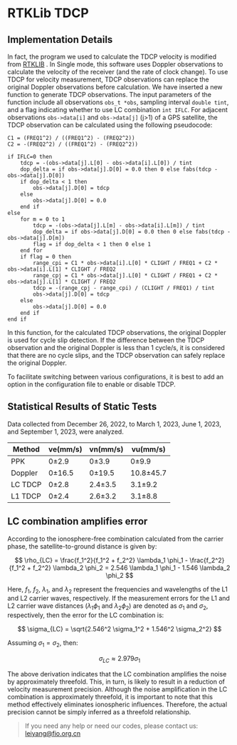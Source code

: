 # RTKLib TDCP


## Implementation Details

In fact, the program we used to calculate the TDCP velocity is modified from [RTKLIB](https://github.com/tomojitakasu/RTKLIB) . In Single mode, this software uses Doppler observations to calculate the velocity of the receiver (and the rate of clock change). To use TDCP for velocity measurement, TDCP observations can replace the original Doppler observations before calculation. We have inserted a new function to generate TDCP observations. The input parameters of the function include all observations `obs_t *obs`, sampling interval `double tint`, and a flag indicating whether to use LC combination `int IFLC`. For adjacent observations `obs->data[i]` and `obs->data[j]` (j>1) of a GPS satellite, the TDCP observation can be calculated using the following pseudocode:

```pseudocode
C1 = (FREQ1^2) / ((FREQ1^2) - (FREQ2^2))
C2 = -(FREQ2^2) / ((FREQ1^2) - (FREQ2^2))

if IFLC=0 then
    tdcp = -(obs->data[j].L[0] - obs->data[i].L[0]) / tint
    dop_delta = if obs->data[j].D[0] = 0.0 then 0 else fabs(tdcp - obs->data[j].D[0])
    if dop_delta < 1 then
        obs->data[j].D[0] = tdcp
    else
        obs->data[j].D[0] = 0.0
    end if
else
    for m = 0 to 1
        tdcp = -(obs->data[j].L[m] - obs->data[i].L[m]) / tint
        dop_delta = if obs->data[j].D[0] = 0.0 then 0 else fabs(tdcp - obs->data[j].D[m])
        flag = if dop_delta < 1 then 0 else 1
    end for
    if flag = 0 then
        range_cpi = C1 * obs->data[i].L[0] * CLIGHT / FREQ1 + C2 * obs->data[i].L[1] * CLIGHT / FREQ2
        range_cpj = C1 * obs->data[j].L[0] * CLIGHT / FREQ1 + C2 * obs->data[j].L[1] * CLIGHT / FREQ2
        tdcp = -(range_cpj - range_cpi) / (CLIGHT / FREQ1) / tint
        obs->data[j].D[0] = tdcp
    else
        obs->data[j].D[0] = 0.0
    end if
end if

```

In this function, for the calculated TDCP observations, the original Doppler is used for cycle slip detection. If the difference between the TDCP observation and the original Doppler is less than 1 cycle/s, it is considered that there are no cycle slips, and the TDCP observation can safely replace the original Doppler. 

To facilitate switching between various configurations, it is best to add an option in the configuration file to enable or disable TDCP.

## Statistical Results of Static Tests

Data collected from December 26, 2022, to March 1, 2023, June 1, 2023, and September 1, 2023, were analyzed. 

| Method  | ve(mm/s) | vn(mm/s) | vu(mm/s)  |
| ------- | -------- | -------- | --------- |
| PPK     | 0±2.9    | 0±3.9    | 0±9.9    |
| Doppler | 0±16.5   | 0±19.5   | 10.8±45.7 |
| LC TDCP | 0±2.8    | 2.4±3.5  | 3.1±9.2  |
| L1 TDCP | 0±2.4    | 2.6±3.2  | 3.1±8.8   |


## LC combination amplifies error

According to the ionosphere-free combination calculated from the carrier phase, the satellite-to-ground distance is given by:

$$
\rho_{LC} = \frac{f_1^2}{f_1^2 + f_2^2} \lambda_1 \phi_1 - \frac{f_2^2}{f_1^2 + f_2^2} \lambda_2 \phi_2 = 2.546 \lambda_1 \phi_1 - 1.546 \lambda_2 \phi_2
$$

Here, $f_1$, $f_2$, $\lambda_1$, and $\lambda_2$ represent the frequencies and wavelengths of the L1 and L2 carrier waves, respectively. If the measurement errors for the L1 and L2 carrier wave distances ($\lambda_1 \phi_1$ and $\lambda_2 \phi_2$) are denoted as $\sigma_1$ and $\sigma_2$, respectively, then the error for the LC combination is:

$$
\sigma_{LC} = \sqrt{2.546^2 \sigma_1^2 + 1.546^2 \sigma_2^2}
$$

Assuming $\sigma_1 = \sigma_2$, then:

$$
\sigma_{LC} \approx 2.979 \sigma_1
$$

<!-- ![](./figures/f1.png)
![](./figures/f2.png)
 -->


The above derivation indicates that the LC combination amplifies the noise by approximately threefold. This, in turn, is likely to result in a reduction of velocity measurement precision.
Although the noise amplification in the LC combination is approximately threefold, it is important to note that this method effectively eliminates ionospheric influences. Therefore, the actual precision cannot be simply inferred as a threefold relationship. 

> If you need any help or need our codes, please contact us: leiyang@fio.org.cn


